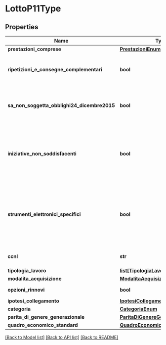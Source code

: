 # LottoP11Type

## Properties
Name | Type | Description | Notes
------------ | ------------- | ------------- | -------------
**prestazioni_comprese** | [**PrestazioniEnum**](PrestazioniEnum.md) |  | 
**ripetizioni_e_consegne_complementari** | **bool** | L’appalto prevede ripetizioni di servizi/forniture/lavori analoghi e consegne complementari? | 
**sa_non_soggetta_obblighi24_dicembre2015** | **bool** | Che questa stazione appaltante non è soggetta agli obblighi del DPCM 24 dicembre 2015 e ss.mm.ii. | [optional] 
**iniziative_non_soddisfacenti** | **bool** | Che nessuna delle iniziative disponibili presso i soggetti aggregatori di riferimento ha caratteristiche in grado di soddisfare i fabbisogni di questa stazione appaltante | [optional] 
**strumenti_elettronici_specifici** | **bool** | Uso e metodi e strumenti elettronici specifici, quali quelli di modellazione per l’edilizia e le infrastrutture, nelle fasi di progettazione, costruzione e gestione delle opere e relative verifiche | [optional] 
**ccnl** | **str** | indicare il codice CNEL o non applicabile | 
**tipologia_lavoro** | [**list[TipologiaLavoroEnum]**](TipologiaLavoroEnum.md) |  | 
**modalita_acquisizione** | [**ModalitaAcquisizioneEnum**](ModalitaAcquisizioneEnum.md) |  | [optional] 
**opzioni_rinnovi** | **bool** | L’appalto prevede opzioni/rinnovi? | 
**ipotesi_collegamento** | [**IpotesiCollegamentoType**](IpotesiCollegamentoType.md) |  | [optional] 
**categoria** | [**CategoriaEnum**](CategoriaEnum.md) |  | 
**parita_di_genere_generazionale** | [**ParitaDiGenereGenerazionaleType**](ParitaDiGenereGenerazionaleType.md) |  | [optional] 
**quadro_economico_standard** | [**QuadroEconomicoType**](QuadroEconomicoType.md) |  | [optional] 

[[Back to Model list]](../README.md#documentation-for-models) [[Back to API list]](../README.md#documentation-for-api-endpoints) [[Back to README]](../README.md)

